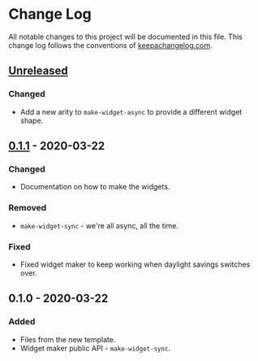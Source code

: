 # Change Log
All notable changes to this project will be documented in this file. This change log follows the conventions of [keepachangelog.com](http://keepachangelog.com/).

## [Unreleased]
### Changed
- Add a new arity to `make-widget-async` to provide a different widget shape.

## [0.1.1] - 2020-03-22
### Changed
- Documentation on how to make the widgets.

### Removed
- `make-widget-sync` - we're all async, all the time.

### Fixed
- Fixed widget maker to keep working when daylight savings switches over.

## 0.1.0 - 2020-03-22
### Added
- Files from the new template.
- Widget maker public API - `make-widget-sync`.

[Unreleased]: https://github.com/your-name/basic-clojure-web/compare/0.1.1...HEAD
[0.1.1]: https://github.com/your-name/basic-clojure-web/compare/0.1.0...0.1.1
